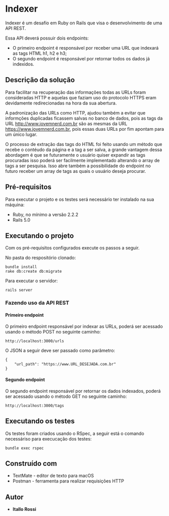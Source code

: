 # Indexer

Indexer é um desafio em Ruby on Rails que visa o desenvolvimento de uma API REST.

Essa API deverá possuir dois endpoints:

* O primeiro endpoint é responsável por receber uma URL que indexará as tags HTML h1, h2 e h3;
* O segundo endpoint é responsável por retornar todos os dados já indexidos.

## Descrição da solução

Para facilitar na recuperação das informações todas as URLs foram consideradas HTTP e aquelas que faziam uso do protocolo HTTPS eram devidamente redirecionadas na hora da sua abertura.

A padronização das URLs como HTTP, ajudou também a evitar que informções duplicadas ficassem salvas no banco de dados, pois as tags da URL http://www.jovemnerd.com.br são as mesmas da URL https://www.jovemnerd.com.br, pois essas duas URLs por fim apontam para um único lugar.

O processo de extração das tags do HTML foi feito usando um método que recebe o contéudo da página e a tag a ser salva, a grande vantagem dessa abordagem é que se futuramente o usuário quiser expandir as tags procuradas isso poderá ser facilmente implementado alterando o array de tags a ser pesquisa. Isso abre também a possibilidade do endpoint no futuro receber um array de tags as quais o usuário deseja procurar.

## Pré-requisitos

Para executar o projeto e os testes será necessário ter instalado na sua máquina:

* Ruby, no mínimo a versão 2.2.2
* Rails 5.0

## Executando o projeto

Com os pré-requisitos configurados execute os passos a seguir.

No pasta do respositório clonado:

```
bundle install
rake db:create db:migrate
```

Para executar o servidor:

```
rails server
```

### Fazendo uso da API REST

#### Primeiro endpoint

O primeiro endpoint responsável por indexar as URLs, poderá ser acessado usando o método POST no seguinte caminho:

```
http://localhost:3000/urls
```

O JSON a seguir deve ser passado como parâmetro:

```
{
	"url_path": "https://www.URL_DESEJADA.com.br"
}
```

#### Segundo endpoint

O segundo endpoint responsável por retornar os dados indexados, poderá ser acessado usando o método GET no seguinte caminho:

```
http://localhost:3000/tags
```

## Executando os testes

Os testes foram criados usando o RSpec, a seguir está o comando necessáriso para execucação dos testes:

```
bundle exec rspec
```

## Construído com

* TextMate - editor de texto para macOS
* Postman - ferramenta para realizar requisições HTTP

## Autor

* **Itallo Rossi**
